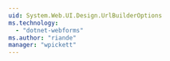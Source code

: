 ```yaml
---
uid: System.Web.UI.Design.UrlBuilderOptions
ms.technology: 
  - "dotnet-webforms"
ms.author: "riande"
manager: "wpickett"
---
```

